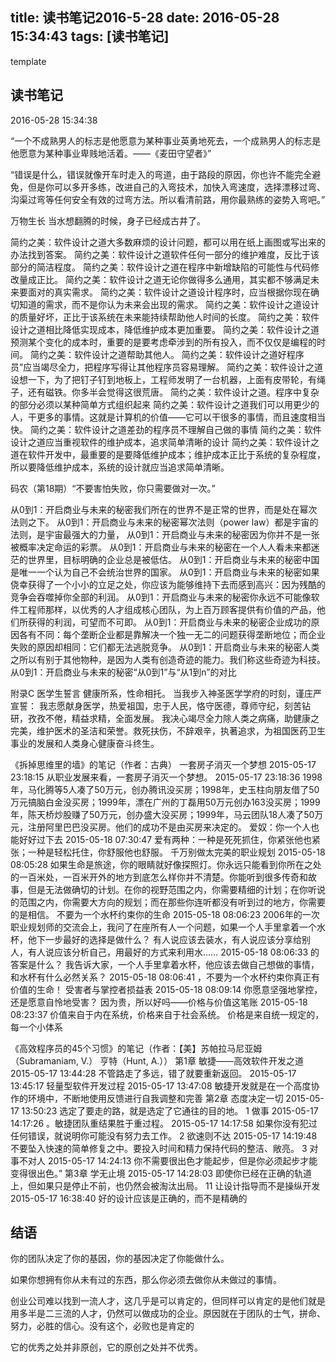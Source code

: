 title: 读书笔记2016-5-28
date: 2016-05-28 15:34:43
tags: [读书笔记]
---

template 
<!--more-->

## 读书笔记
2016-05-28 15:34:38

“一个不成熟男人的标志是他愿意为某种事业英勇地死去，一个成熟男人的标志是他愿意为某种事业卑贱地活着。——《麦田守望者》”

“错误是什么，错误就像开车时走入的弯道，由于路段的原因，你也许不能完全避免，但是你可以多开多练，改进自己的入弯技术，加快入弯速度，选择漂移过弯、沟渠过弯等任何安全有效的过弯方法。所以看清前路，用你最熟练的姿势入弯吧。”

万物生长 当水想翻腾的时候，身子已经成古井了。

简约之美：软件设计之道大多数麻烦的设计问题，都可以用在纸上画图或写出来的办法找到答案。
简约之美：软件设计之道软件任何一部分的维护难度，反比于该部分的简洁程度。
简约之美：软件设计之道在程序中新增缺陷的可能性与代码修改量成正比。
简约之美：软件设计之道无论你做得多么通用，其实都不够满足未来要面对的真实需求。
简约之美：软件设计之道设计程序时，应当根据你现在确切知道的需求，而不是你认为未来会出现的需求。
简约之美：软件设计之道设计的质量好坏，正比于该系统在未来能持续帮助他人时间的长度。
简约之美：软件设计之道相比降低实现成本，降低维护成本更加重要。
简约之美：软件设计之道预测某个变化的成本时，重要的是要考虑牵涉到的所有投入，而不仅仅是编程的时间。
简约之美：软件设计之道帮助其他人。
简约之美：软件设计之道好程序员”应当竭尽全力，把程序写得让其他程序员容易理解。
简约之美：软件设计之道设想一下，为了把钉子钉到地板上，工程师发明了一台机器，上面有皮带轮，有绳子，还有磁铁。你多半会觉得这很荒唐。
简约之美：软件设计之道。程序中复杂的部分必须以某种简单方式组织起来
简约之美：软件设计之道我们可以用更少的人，干更多的事情。这就是计算机的价值——它可以干很多的事情，而且速度相当快。
简约之美：软件设计之道差劲的程序员不理解自己做的事情
简约之美：软件设计之道应当重视软件的维护成本，追求简单清晰的设计
简约之美：软件设计之道在软件开发中，最重要的是要降低维护成本；维护成本正比于系统的复杂程度，所以要降低维护成本，系统的设计就应当追求简单清晰。

码农（第18期）“不要害怕失败，你只需要做对一次。”

从0到1：开启商业与未来的秘密我们所在的世界不是正常的世界，而是处在幂次法则之下。
从0到1：开启商业与未来的秘密幂次法则（power law）都是宇宙的法则，是宇宙最强大的力量，
从0到1：开启商业与未来的秘密因为你并不是一张被概率决定命运的彩票。
从0到1：开启商业与未来的秘密在一个人人看未来都迷茫的世界里，目标明确的企业总是被低估。
从0到1：开启商业与未来的秘密中国是唯一一个认为自己不会统治世界的国家。
从0到1：开启商业与未来的秘密如果侥幸获得了一个小小的立足之处，你应该为能够维持下去而感到高兴：因为残酷的竞争会吞噬掉你全部的利润。
从0到1：开启商业与未来的秘密你永远不可能像软件工程师那样，以优秀的人才组成核心团队，为上百万顾客提供有价值的产品，他们所获得的利润，可望而不可即。
从0到1：开启商业与未来的秘密企业成功的原因各有不同：每个垄断企业都是靠解决一个独一无二的问题获得垄断地位；而企业失败的原因却相同：它们都无法逃脱竞争。 
从0到1：开启商业与未来的秘密人类之所以有别于其他物种，是因为人类有创造奇迹的能力。我们称这些奇迹为科技。
从0到1：开启商业与未来的秘密“从0到1”与“从1到n”的对比

附录C 医学生誓言
健康所系，性命相托。
当我步入神圣医学学府的时刻，谨庄严宣誓：
我志愿献身医学，热爱祖国，忠于人民，恪守医德，尊师守纪，刻苦钻研，孜孜不倦，精益求精，全面发展。
我决心竭尽全力除人类之病痛，助健康之完美，维护医术的圣洁和荣誉。救死扶伤，不辞艰辛，执著追求，为祖国医药卫生事业的发展和人类身心健康奋斗终生。

《拆掉思维里的墙》的笔记（作者：古典）
一套房子消灭一个梦想
2015-05-17 23:18:15
从职业发展来看，一套房子消灭一个梦想。
2015-05-17 23:18:36
1998年，马化腾等5人凑了50万元，创办腾讯没买房；1998年，史玉柱向朋友借了50万元搞脑白金没买房；1999年，漂在广州的丁磊用50万元创办163没买房；1999年，陈天桥炒股赚了50万元，创办盛大没买房；1999年，马云团队18人凑了50万元，注册阿里巴巴没买房。他们的成功不是由买房来决定的。
爱奴：你一个人也能好好过下去
2015-05-18 07:30:47
爱有两种：一种是死死抓住，你紧张他也紧张；一种是轻松托住，你舒服他也舒服。
千万别做太完美的职业规划
2015-05-18 08:05:28
如果生命是旅途，你的眼睛就好像探照灯。你永远只能看到你所在之处的一百米处，一百米开外的地方到底怎么样你并不清楚。你能听到很多传奇和故事，但是无法做确切的计划。在你的视野范围之内，你需要精细的计划；在你听说的范围之内，你需要大方向的规划；而在那些你连听都没有听到过的地方，你需要的是相信。
不要为一个水杯约束你的生命
2015-05-18 08:06:23
2006年的一次职业规划师的交流会上，我问了在座所有人一个问题，如果一个人手里拿着一个水杯，他下一步最好的选择是做什么？
有人说应该去装水，有人说应该分享给别人，有人说应该分析自己，用最好的方式来利用水……
2015-05-18 08:06:33
的答案是什么？
我告诉大家，一个人手里拿着水杯，他应该去做自己想做的事情，和水杯有什么必然关系？
2015-05-18 08:06:41
，不要为一个水杯约束你真正有价值的生命！
受害者与掌控者损益表
2015-05-18 08:09:14
你愿意坚强地掌控，还是愿意自怜地受害？
因为贵，所以好吗——价格与价值这笔账
2015-05-18 08:23:37
价值来自于内在系统，价格来自于社会系统。
价格是来自统一规定的，每一个小体系

《高效程序员的45个习惯》的笔记（作者：【美】苏帕拉马尼亚姆（Subramaniam, V.） 亨特（Hunt, A.））
第1章 敏捷——高效软件开发之道
2015-05-17 13:44:28
不管路走了多远，错了就要重新返回。
2015-05-17 13:45:17
轻量型软件开发过程
2015-05-17 13:47:08
敏捷开发就是在一个高度协作的环境中，不断地使用反馈进行自我调整和完善
第2章 态度决定一切
2015-05-17 13:50:23
选定了要走的路，就是选定了它通往的目的地。
1 做事
2015-05-17 14:17:26
。敏捷团队重结果胜于重过程。
2015-05-17 14:17:58
如果你没有犯过任何错误，就说明你可能没有努力去工作。
2 欲速则不达
2015-05-17 14:19:48
不要坠入快速的简单修复之中。要投入时间和精力保持代码的整洁、敞亮。
3 对事不对人
2015-05-17 14:24:13
你不需要很出色才能起步，但是你必须起步才能变得很出色。”
第3章 学无止境
2015-05-17 14:28:03
即使你已经在正确的轨道上，但如果只是停止不前，也仍然会被淘汰出局。
11 让设计指导而不是操纵开发
2015-05-17 16:38:40
好的设计应该是正确的，而不是精确的
## 结语
你的团队决定了你的基因，你的基因决定了你能做什么。

如果你想拥有你从未有过的东西，那么你必须去做你从未做过的事情。

创业公司难以找到一流人才，这几乎是可以肯定的，但同样可以肯定的是他们就是用多半是二三流的人才，仍然可以做成功的企业。原因就在于团队的士气，拼命、努力，必胜的信心。没有这个，必败也是肯定的

它的优秀之处并非原创，它的原创之处并不优秀。